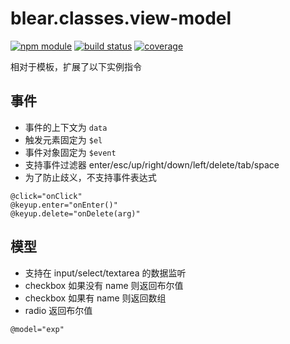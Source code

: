 # blear.classes.view-model

[![npm module][npm-img]][npm-url]
[![build status][travis-img]][travis-url]
[![coverage][coveralls-img]][coveralls-url]

[travis-img]: https://img.shields.io/travis/blearjs/blear.classes.view-model/master.svg?maxAge=2592000&style=flat-square
[travis-url]: https://travis-ci.org/blearjs/blear.classes.view-model

[npm-img]: https://img.shields.io/npm/v/blear.classes.view-model.svg?maxAge=2592000&style=flat-square
[npm-url]: https://www.npmjs.com/package/blear.classes.view-model

[coveralls-img]: https://img.shields.io/coveralls/blearjs/blear.classes.view-model/master.svg?maxAge=2592000&style=flat-square
[coveralls-url]: https://coveralls.io/github/blearjs/blear.classes.view-model?branch=master

相对于模板，扩展了以下实例指令

## 事件
- 事件的上下文为 `data`
- 触发元素固定为 `$el`
- 事件对象固定为 `$event`
- 支持事件过滤器 enter/esc/up/right/down/left/delete/tab/space
- 为了防止歧义，不支持事件表达式

```
@click="onClick"
@keyup.enter="onEnter()"
@keyup.delete="onDelete(arg)"
```

## 模型
- 支持在 input/select/textarea 的数据监听
- checkbox 如果没有 name 则返回布尔值
- checkbox 如果有 name 则返回数组
- radio 返回布尔值
```
@model="exp"
```
